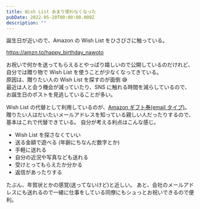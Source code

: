 ```yaml
---
title: Wish List あまり使わなくなった
pubDate: 2022-05-20T00:00:00.000Z
description: ""
---
```


誕生日が近いので、Amazon の Wish List をひさびさに触っている。

https://amzn.to/happy_birthday_nawoto

お祝いで何かを送ってもらえるとやっぱり嬉しいので公開しているのだけれど、自分では贈り物で Wish List を使うことが少なくなってきている。  
原因は、贈りたい人の Wish List を探すのが面倒 😅  
最近は人と会う機会が減っていたり、SNS に触れる時間を減らしているので、お誕生日のポストを見逃していることが多い。

Wish List の代替として利用しているのが、[Amazon ギフト券(email タイプ)](https://amzn.to/3831O8D)。
贈りたい人はだいたいメールアドレスを知っている親しい人だったりするので、基本はこれで代替できている。
自分が考える利点はこんな感じ。

- Wish List を探さなくていい
- 送る金額で遊べる (年齢にちなんだ数字とか)
- 手軽に送れる
- 自分の近況や写真なども送れる
- 受けとってもらえたか分かる
- 返信があったりする

たぶん、年賀状とかの感覚(送ってないけど)と近しい。
あと、会社のメールアドレスにも送れるので一緒に仕事をしている同僚にもシュっとお祝いできるので便利。
